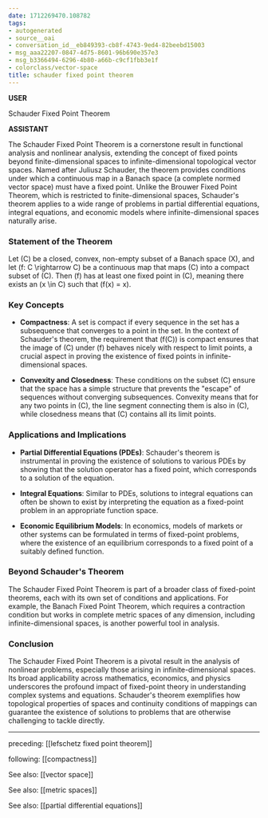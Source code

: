 ```yaml
---
date: 1712269470.108782
tags:
- autogenerated
- source__oai
- conversation_id__eb849393-cb8f-4743-9ed4-82beebd15003
- msg_aaa22207-0847-4d75-8601-96b690e357e3
- msg_b3366494-6296-4b80-a66b-c9cf1fbb3e1f
- colorclass/vector-space
title: schauder fixed point theorem
---
```


**USER**

Schauder Fixed Point Theorem


**ASSISTANT**

The Schauder Fixed Point Theorem is a cornerstone result in functional analysis and nonlinear analysis, extending the concept of fixed points beyond finite-dimensional spaces to infinite-dimensional topological vector spaces. Named after Juliusz Schauder, the theorem provides conditions under which a continuous map in a Banach space (a complete normed vector space) must have a fixed point. Unlike the Brouwer Fixed Point Theorem, which is restricted to finite-dimensional spaces, Schauder's theorem applies to a wide range of problems in partial differential equations, integral equations, and economic models where infinite-dimensional spaces naturally arise.

### Statement of the Theorem

Let \(C\) be a closed, convex, non-empty subset of a Banach space \(X\), and let \(f: C \rightarrow C\) be a continuous map that maps \(C\) into a compact subset of \(C\). Then \(f\) has at least one fixed point in \(C\), meaning there exists an \(x \in C\) such that \(f(x) = x\).

### Key Concepts

- **Compactness**: A set is compact if every sequence in the set has a subsequence that converges to a point in the set. In the context of Schauder's theorem, the requirement that \(f(C)\) is compact ensures that the image of \(C\) under \(f\) behaves nicely with respect to limit points, a crucial aspect in proving the existence of fixed points in infinite-dimensional spaces.

- **Convexity and Closedness**: These conditions on the subset \(C\) ensure that the space has a simple structure that prevents the "escape" of sequences without converging subsequences. Convexity means that for any two points in \(C\), the line segment connecting them is also in \(C\), while closedness means that \(C\) contains all its limit points.

### Applications and Implications

- **Partial Differential Equations (PDEs)**: Schauder's theorem is instrumental in proving the existence of solutions to various PDEs by showing that the solution operator has a fixed point, which corresponds to a solution of the equation.

- **Integral Equations**: Similar to PDEs, solutions to integral equations can often be shown to exist by interpreting the equation as a fixed-point problem in an appropriate function space.

- **Economic Equilibrium Models**: In economics, models of markets or other systems can be formulated in terms of fixed-point problems, where the existence of an equilibrium corresponds to a fixed point of a suitably defined function.

### Beyond Schauder's Theorem

The Schauder Fixed Point Theorem is part of a broader class of fixed-point theorems, each with its own set of conditions and applications. For example, the Banach Fixed Point Theorem, which requires a contraction condition but works in complete metric spaces of any dimension, including infinite-dimensional spaces, is another powerful tool in analysis.

### Conclusion

The Schauder Fixed Point Theorem is a pivotal result in the analysis of nonlinear problems, especially those arising in infinite-dimensional spaces. Its broad applicability across mathematics, economics, and physics underscores the profound impact of fixed-point theory in understanding complex systems and equations. Schauder's theorem exemplifies how topological properties of spaces and continuity conditions of mappings can guarantee the existence of solutions to problems that are otherwise challenging to tackle directly.


---

preceding: [[lefschetz fixed point theorem]]  


following: [[compactness]]

See also: [[vector space]]


See also: [[metric spaces]]


See also: [[partial differential equations]]